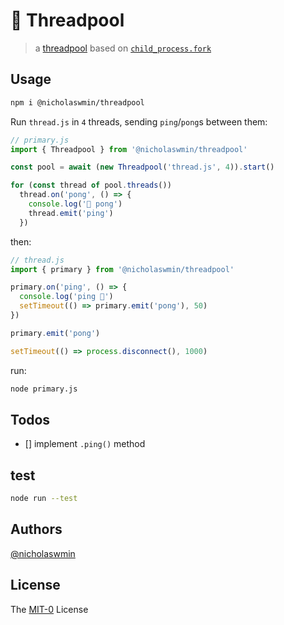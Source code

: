 # 🧵 Threadpool

> a [threadpool][threadpool] based on [`child_process.fork`][cp-fork]

## Usage

```bash
npm i @nicholaswmin/threadpool
```

Run `thread.js` in `4` threads, sending `ping`/`pong`s between them:

```js
// primary.js
import { Threadpool } from '@nicholaswmin/threadpool'

const pool = await (new Threadpool('thread.js', 4)).start()

for (const thread of pool.threads())
  thread.on('pong', () => {
    console.log('🏓 pong')
    thread.emit('ping')
  })
```

then:

```js
// thread.js
import { primary } from '@nicholaswmin/threadpool'

primary.on('ping', () => {
  console.log('ping 🏓')
  setTimeout(() => primary.emit('pong'), 50)
})

primary.emit('pong')

setTimeout(() => process.disconnect(), 1000)
```

run:

```bash
node primary.js
```

## Todos

- [] implement `.ping()` method

## test 

```bash 
node run --test
```

## Authors

[@nicholaswmin][nicholaswmin]

## License 

The [MIT-0][license] License 

[threadpool]: https://en.wikipedia.org/wiki/Thread_pool
[cp-fork]: https://nodejs.org/api/child_process.html#child_processforkmodulepath-args-options

[nicholaswmin]: https://github.com/nicholaswmin
[license]: https://spdx.org/licenses/MIT-0.html
